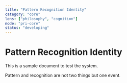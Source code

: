 ```yaml
---
title: "Pattern Recognition Identity"
category: "core" 
lens: ["philosophy", "cognition"]
node: "pri-core"
status: "developing"
---
```


# Pattern Recognition Identity

This is a sample document to test the system.

Pattern and recognition are not two things but one event.